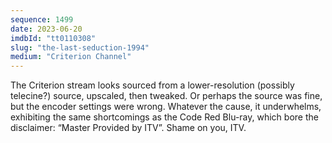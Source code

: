 ```yaml
---
sequence: 1499
date: 2023-06-20
imdbId: "tt0110308"
slug: "the-last-seduction-1994"
medium: "Criterion Channel"
---
```


The Criterion stream looks sourced from a lower-resolution (possibly telecine?) source, upscaled, then tweaked. Or perhaps the source was fine, but the encoder settings were wrong. Whatever the cause, it underwhelms, exhibiting the same shortcomings as the Code Red Blu-ray, which bore the disclaimer: “Master Provided by ITV”. Shame on you, ITV.

